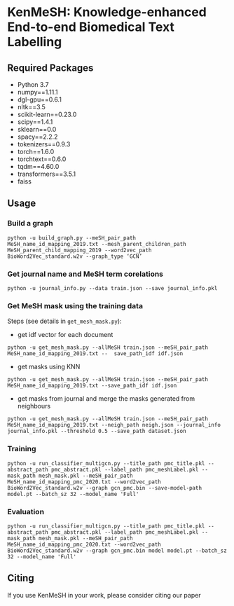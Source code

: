 # KenMeSH: Knowledge-enhanced End-to-end Biomedical Text Labelling

## Required Packages
- Python 3.7
- numpy==1.11.1
- dgl-gpu==0.6.1
- nltk==3.5
- scikit-learn==0.23.0
- scipy==1.4.1
- sklearn==0.0
- spacy==2.2.2
- tokenizers==0.9.3
- torch==1.6.0
- torchtext==0.6.0
- tqdm==4.60.0
- transformers==3.5.1
- faiss

## Usage
### Build a graph
```
python -u build_graph.py --meSH_pair_path MeSH_name_id_mapping_2019.txt --mesh_parent_children_path MeSH_parent_child_mapping_2019 --word2vec_path BioWord2Vec_standard.w2v --graph_type ‘GCN’
```
### Get journal name and MeSH term corelations
```
python -u journal_info.py --data train.json --save journal_info.pkl
```
### Get MeSH mask using the training data
Steps (see details in ```get_mesh_mask.py```):
* get idf vector for each document
```
python -u get_mesh_mask.py --allMeSH train.json --meSH_pair_path MeSH_name_id_mapping_2019.txt --  save_path_idf idf.json
```
* get masks using KNN
```
python -u get_mesh_mask.py --allMeSH train.json --meSH_pair_path MeSH_name_id_mapping_2019.txt --save_path_idf idf.json
```
* get masks from journal and merge the masks generated from neighbours 
```commandline
python -u get_mesh_mask.py --allMeSH train.json --meSH_pair_path MeSH_name_id_mapping_2019.txt --neigh_path neigh.json --journal_info journal_info.pkl --threshold 0.5 --save_path dataset.json
```

### Training 
```commandline
python -u run_classifier_multigcn.py --title_path pmc_title.pkl --abstract_path pmc_abstract.pkl --label_path pmc_meshLabel.pkl --mask_path mesh_mask.pkl --meSH_pair_path MeSH_name_id_mapping_pmc_2020.txt --word2vec_path BioWord2Vec_standard.w2v --graph gcn_pmc.bin --save-model-path model.pt --batch_sz 32 --model_name 'Full'
```

### Evaluation
```commandline
python -u run_classifier_multigcn.py --title_path pmc_title.pkl --abstract_path pmc_abstract.pkl --label_path pmc_meshLabel.pkl --mask_path mesh_mask.pkl --meSH_pair_path MeSH_name_id_mapping_pmc_2020.txt --word2vec_path BioWord2Vec_standard.w2v --graph gcn_pmc.bin model model.pt --batch_sz 32 --model_name 'Full'
```
## Citing
If you use KenMeSH in your work, please consider citing our paper